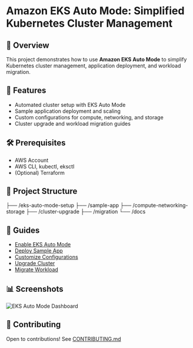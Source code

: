 # Amazon EKS Auto Mode: Simplified Kubernetes Cluster Management

## 📌 Overview
This project demonstrates how to use **Amazon EKS Auto Mode** to simplify Kubernetes cluster management, application deployment, and workload migration.

## 🚀 Features
- Automated cluster setup with EKS Auto Mode
- Sample application deployment and scaling
- Custom configurations for compute, networking, and storage
- Cluster upgrade and workload migration guides

## 🛠 Prerequisites
- AWS Account
- AWS CLI, kubectl, eksctl
- (Optional) Terraform

## 📂 Project Structure
├── /eks-auto-mode-setup
├── /sample-app
├── /compute-networking-storage
├── /cluster-upgrade
├── /migration
└── /docs

## 📖 Guides
- [Enable EKS Auto Mode](docs/enable-auto-mode.md)
- [Deploy Sample App](docs/deploy-sample-app.md)
- [Customize Configurations](docs/customize-configs.md)
- [Upgrade Cluster](docs/upgrade-cluster.md)
- [Migrate Workload](docs/migrate-workload.md)

## 📊 Screenshots
![EKS Auto Mode Dashboard](docs/images/eks-auto-mode-dashboard.png)

## 🤝 Contributing
Open to contributions! See [CONTRIBUTING.md](CONTRIBUTING.md)
